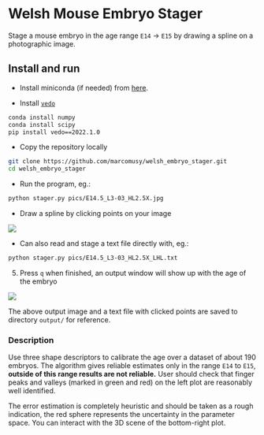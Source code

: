 # Welsh Mouse Embryo Stager

Stage a mouse embryo in the age range `E14` -> `E15` by drawing a spline on a photographic image.

## Install and run

- Install miniconda (if needed) from [here](https://docs.conda.io/en/latest/miniconda.html).

- Install [`vedo`](https://vedo.embl.es/)
```bash
conda install numpy
conda install scipy
pip install vedo==2022.1.0
```

- Copy the repository locally
```bash
git clone https://github.com/marcomusy/welsh_embryo_stager.git
cd welsh_embryo_stager
```

- Run the program, eg.:
```bash
python stager.py pics/E14.5_L3-03_HL2.5X.jpg
```

- Draw a spline by clicking points on your image

![](https://user-images.githubusercontent.com/32848391/158235171-80618fb1-ae35-4a30-8279-4dabdd35a92d.png)


- Can also read and stage a text file directly with, eg.:
```bash
python stager.py pics/E14.5_L3-03_HL2.5X_LHL.txt
```

5. Press `q` when finished, an output window will show up with the age of the embryo

![](https://user-images.githubusercontent.com/32848391/158235205-438510d4-6707-4e37-b9bb-17f6516244a1.png)

The above output image and a text file with clicked points are saved to directory `output/` for reference.

### Description

Use three shape descriptors to calibrate the age over a dataset of about 190 embryos.
The algorithm gives reliable estimates only in the range `E14` to `E15`,
**outside of this range results are not reliable.**
User should check that finger peaks and valleys (marked in green and red)
on the left plot are reasonably well identified.

The error estimation is completely heuristic and should be taken as a rough indication,
the red sphere represents the uncertainty in the parameter space.
You can interact with the 3D scene of the bottom-right plot.



